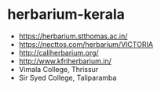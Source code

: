 # herbarium-kerala

* https://herbarium.stthomas.ac.in/
* https://necttos.com/herbarium/VICTORIA
* http://caliherbarium.org/
* http://www.kfriherbarium.in/
* Vimala College, Thrissur
* Sir Syed College, Taliparamba
